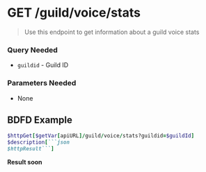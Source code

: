 # GET /guild/voice/stats
> Use this endpoint to get information about a guild voice stats

### Query Needed
* `guildid` - Guild ID
### Parameters Needed
* None

## BDFD Example
````ruby
$httpGet[$getVar[apiURL]/guild/voice/stats?guildid=$guildId]
$description[```json
$httpResult```]
````
**Result soon**
